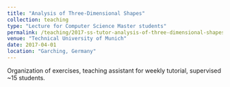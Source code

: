 ```yaml
---
title: "Analysis of Three-Dimensional Shapes"
collection: teaching
type: "Lecture for Computer Science Master students"
permalink: /teaching/2017-ss-tutor-analysis-of-three-dimensional-shapes
venue: "Technical University of Munich"
date: 2017-04-01
location: "Garching, Germany"
---
```


Organization of exercises, teaching assistant for weekly tutorial, supervised ~15 students.
